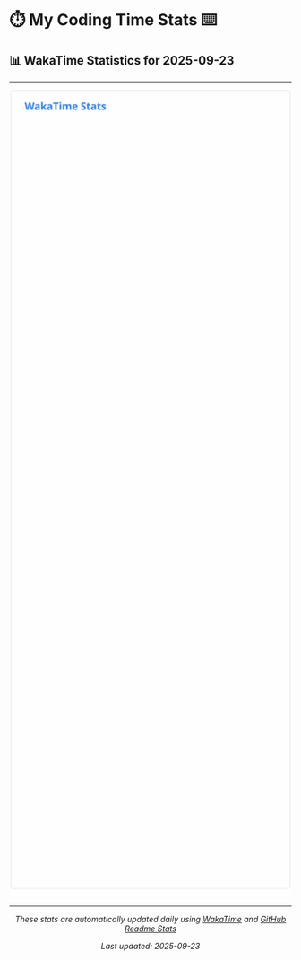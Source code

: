 # ⏱️ My Coding Time Stats ⌨️

## 📊 WakaTime Statistics for 2025-09-23

---

<div align="center">

<img src="./images/wakatime-stats-2025-09-23.svg" alt="WakaTime Stats" width="500">

</div>

---

<div align="center">

*These stats are automatically updated daily using [WakaTime](https://wakatime.com) and [GitHub Readme Stats](https://github.com/anuraghazra/github-readme-stats)*

*Last updated: 2025-09-23*
</div>
